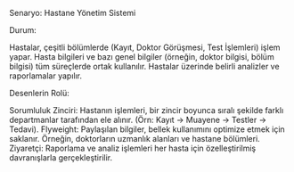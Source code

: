 Senaryo: Hastane Yönetim Sistemi 

Durum:

Hastalar, çeşitli bölümlerde (Kayıt, Doktor Görüşmesi, Test İşlemleri) işlem yapar.
Hasta bilgileri ve bazı genel bilgiler (örneğin, doktor bilgisi, bölüm bilgisi) tüm süreçlerde ortak kullanılır.
Hastalar üzerinde belirli analizler ve raporlamalar yapılır.

Desenlerin Rolü:

Sorumluluk Zinciri: Hastanın işlemleri, bir zincir boyunca sıralı şekilde farklı departmanlar tarafından ele alınır. (Örn: Kayıt -> Muayene -> Testler -> Tedavi).
Flyweight: Paylaşılan bilgiler, bellek kullanımını optimize etmek için saklanır. Örneğin, doktorların uzmanlık alanları ve hastane bölümleri.
Ziyaretçi: Raporlama ve analiz işlemleri her hasta için özelleştirilmiş davranışlarla gerçekleştirilir.
